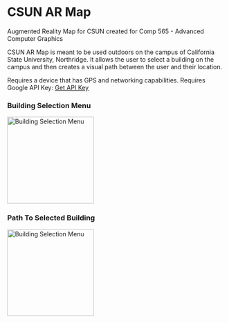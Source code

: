 # CSUN AR Map
Augmented Reality Map for CSUN created for Comp 565 - Advanced Computer Graphics

CSUN AR Map is meant to be used outdoors on the campus of California State University, Northridge. It allows the user to select a building on the campus and then creates a visual path between the user and their location.

Requires a device that has GPS and networking capabilities.
Requires Google API Key: [Get API Key](https://developers.google.com/maps/documentation/geocoding/get-api-key) 

### Building Selection Menu
<img src="https://github.com/MeowSalsa/CSUNARMap/assets/100064587/083b224a-a2d9-4d2f-9ac5-e98176d98635" width="200" alt="Building Selection Menu"> 


### Path To Selected Building
<img src="https://github.com/MeowSalsa/CSUNARMap/assets/100064587/31a123fb-ec26-4023-b594-cc9430dcfbd6" width="200" alt="Building Selection Menu"> 





